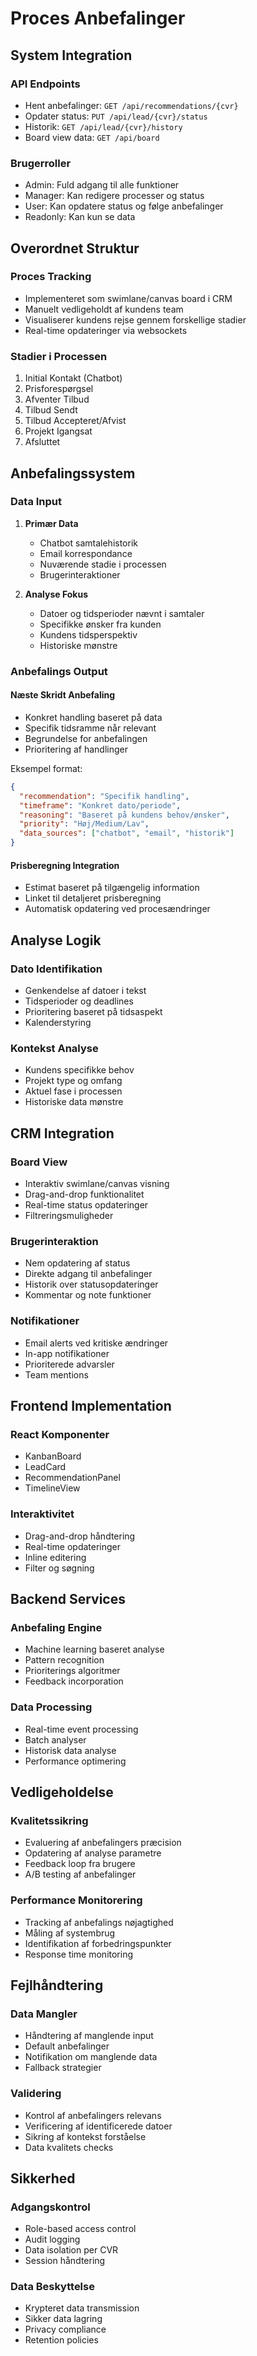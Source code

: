 # Proces Anbefalinger

## System Integration

### API Endpoints
- Hent anbefalinger: `GET /api/recommendations/{cvr}`
- Opdater status: `PUT /api/lead/{cvr}/status`
- Historik: `GET /api/lead/{cvr}/history`
- Board view data: `GET /api/board`

### Brugerroller
- Admin: Fuld adgang til alle funktioner
- Manager: Kan redigere processer og status
- User: Kan opdatere status og følge anbefalinger
- Readonly: Kan kun se data

## Overordnet Struktur

### Proces Tracking
- Implementeret som swimlane/canvas board i CRM
- Manuelt vedligeholdt af kundens team
- Visualiserer kundens rejse gennem forskellige stadier
- Real-time opdateringer via websockets

### Stadier i Processen
1. Initial Kontakt (Chatbot)
2. Prisforespørgsel
3. Afventer Tilbud
4. Tilbud Sendt
5. Tilbud Accepteret/Afvist
6. Projekt Igangsat
7. Afsluttet

## Anbefalingssystem

### Data Input
1. **Primær Data**
   - Chatbot samtalehistorik
   - Email korrespondance
   - Nuværende stadie i processen
   - Brugerinteraktioner

2. **Analyse Fokus**
   - Datoer og tidsperioder nævnt i samtaler
   - Specifikke ønsker fra kunden
   - Kundens tidsperspektiv
   - Historiske mønstre

### Anbefalings Output

#### Næste Skridt Anbefaling
- Konkret handling baseret på data
- Specifik tidsramme når relevant
- Begrundelse for anbefalingen
- Prioritering af handlinger

Eksempel format:
```json
{
  "recommendation": "Specifik handling",
  "timeframe": "Konkret dato/periode",
  "reasoning": "Baseret på kundens behov/ønsker",
  "priority": "Høj/Medium/Lav",
  "data_sources": ["chatbot", "email", "historik"]
}
```

#### Prisberegning Integration
- Estimat baseret på tilgængelig information
- Linket til detaljeret prisberegning
- Automatisk opdatering ved procesændringer

## Analyse Logik

### Dato Identifikation
- Genkendelse af datoer i tekst
- Tidsperioder og deadlines
- Prioritering baseret på tidsaspekt
- Kalenderstyring

### Kontekst Analyse
- Kundens specifikke behov
- Projekt type og omfang
- Aktuel fase i processen
- Historiske data mønstre

## CRM Integration

### Board View
- Interaktiv swimlane/canvas visning
- Drag-and-drop funktionalitet
- Real-time status opdateringer
- Filtreringsmuligheder

### Brugerinteraktion
- Nem opdatering af status
- Direkte adgang til anbefalinger
- Historik over statusopdateringer
- Kommentar og note funktioner

### Notifikationer
- Email alerts ved kritiske ændringer
- In-app notifikationer
- Prioriterede advarsler
- Team mentions

## Frontend Implementation

### React Komponenter
- KanbanBoard
- LeadCard
- RecommendationPanel
- TimelineView

### Interaktivitet
- Drag-and-drop håndtering
- Real-time opdateringer
- Inline editering
- Filter og søgning

## Backend Services

### Anbefaling Engine
- Machine learning baseret analyse
- Pattern recognition
- Prioriterings algoritmer
- Feedback incorporation

### Data Processing
- Real-time event processing
- Batch analyser
- Historisk data analyse
- Performance optimering

## Vedligeholdelse

### Kvalitetssikring
- Evaluering af anbefalingers præcision
- Opdatering af analyse parametre
- Feedback loop fra brugere
- A/B testing af anbefalinger

### Performance Monitorering
- Tracking af anbefalings nøjagtighed
- Måling af systembrug
- Identifikation af forbedringspunkter
- Response time monitoring

## Fejlhåndtering

### Data Mangler
- Håndtering af manglende input
- Default anbefalinger
- Notifikation om manglende data
- Fallback strategier

### Validering
- Kontrol af anbefalingers relevans
- Verificering af identificerede datoer
- Sikring af kontekst forståelse
- Data kvalitets checks

## Sikkerhed

### Adgangskontrol
- Role-based access control
- Audit logging
- Data isolation per CVR
- Session håndtering

### Data Beskyttelse
- Krypteret data transmission
- Sikker data lagring
- Privacy compliance
- Retention policies